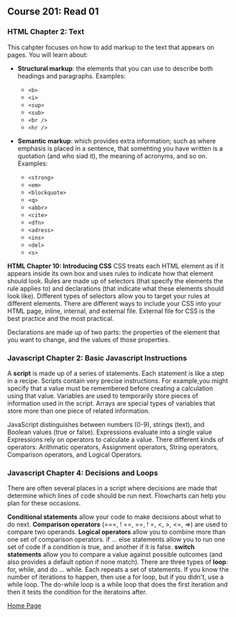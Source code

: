## **Course 201: Read 01**


### **HTML Chapter 2: Text**
This cahpter focuses on how to add markup to the text that appears on pages. You will learn about:
* **Structural markup**: the elements that you can use to describe both headings and paragraphs. Examples:
    * ``` <b> ```
    * ``` <i> ```
    * ``` <sup> ```
    * ``` <sub> ```
    * ``` <br /> ```
    * ``` <hr /> ```

* **Semantic markup**: which provides extra information; such as where emphasis is placed in a sentence, that somehting you have written is a quotation (and who siad it), the meaning of acronyms, and so on. Examples:
    * ``` <strong> ```
    * ``` <em> ```
    * ``` <blockquote> ```
    * ``` <q> ```
    * ``` <abbr> ```
    * ``` <cite> ```
    * ``` <dfn> ```
    * ``` <adress> ```
    * ``` <ins> ```
    * ``` <del> ```
    * ``` <s> ```


**HTML Chapter 10: Introducing CSS**
CSS treats each HTML element as if it appears inside its own box and uses rules to indicate how that element should look.
Rules are made up of selectors (that specify the elements the rule applies to) and declarations (that indicate what these elements should look like). Different types of selectors allow you to target your rules at different elements. There are different ways to include your CSS into your HTML page, inline, internal, and external file. External file for CSS is the best practice and the most practical.

Declarations are made up of two parts: the properties of the element that you want to change, and the values of those properties.



### **Javascript Chapter 2: Basic Javascript Instructions**
A **script** is made up of a series of statements. Each statement is like a step in a recipe. Scripts contain very precise instructions. For example,you might specify that a value must be remembered before creating a calculation using that value. Variables are used to temporarily store pieces of information used in the script. Arrays are special types of variables that store more than one piece of related information. 

JavaScript distinguishes between numbers (0-9), strings (text), and Boolean values (true or false). Expressions evaluate into a single value  Expressions rely on operators to calculate a value. 
There different kinds of operators: Arithmatic operators, Assignment operators, String operators, Comparison operators, and Logical Operators.

### **Javascript Chapter 4: Decisions and Loops**
There are often several places in a script where decisions are made that determine which lines of code should be run next. Flowcharts can help you plan for these occasions.

**Conditional statements** allow your code to make decisions about what to do next.
**Comparison operators** (===, ! ==, ==, ! =, <, >, <=, =>) are used to compare two operands. 
**Logical operators** allow you to combine more than one set of comparison operators. 
if ... else statements allow you to run one set of code if a condition is true, and another if it is false. 
**switch statements** allow you to compare a value against possible outcomes (and also provides a default option if none match). 
There are three types of **loop**: for, while, and do ... while. Each repeats a set of statements. If you know the number of iterations to happen, then use a for loop, but if you didn't, use a while loop. The do-while loop is a while loop that does the first iteration and then it tests the condition for the iteratoins after.


[Home Page](README.md)